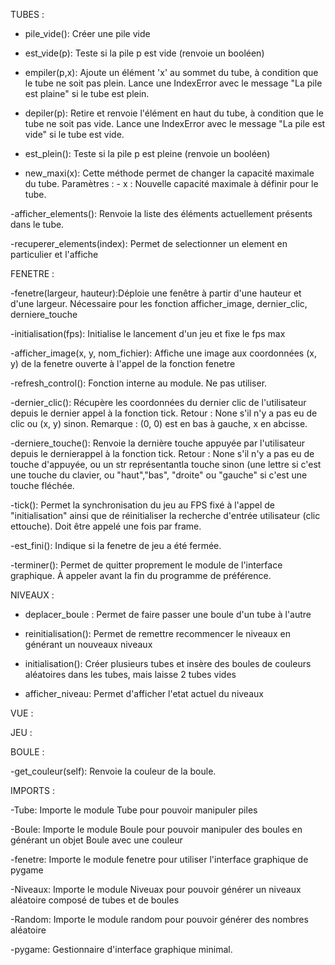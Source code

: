 
TUBES :
- pile_vide(): Créer une pile vide

- est_vide(p): Teste si la pile p est vide (renvoie un booléen)

- empiler(p,x): Ajoute un élément 'x' au sommet du tube, à condition que le tube ne soit pas plein.
				Lance une IndexError avec le message "La pile est plaine" si le tube est plein.

- depiler(p):  Retire et renvoie l'élément en haut du tube, à condition que le tube ne soit pas vide.
				Lance une IndexError avec le message "La pile est vide" si le tube est vide.

- est_plein(): Teste si la pile p est pleine (renvoie un booléen)

- new_maxi(x): Cette méthode permet de changer la capacité maximale du tube.
				Paramètres :
        	   		- x : Nouvelle capacité maximale à définir pour le tube.

-afficher_elements(): Renvoie la liste des éléments actuellement présents dans le tube.

-recuperer_elements(index): Permet de selectionner un element en particulier et l'affiche






FENETRE :

-fenetre(largeur, hauteur):Déploie une fenêtre à partir d'une hauteur et d'une largeur.
    					    Nécessaire pour les fonction afficher_image, dernier_clic, derniere_touche

-initialisation(fps): Initialise le lancement d'un jeu et fixe le fps max

-afficher_image(x, y, nom_fichier): Affiche une image aux coordonnées (x, y) de la fenetre ouverte à l'appel de la fonction fenetre

-refresh_control(): Fonction interne au module. Ne pas utiliser.

-dernier_clic(): Récupère les coordonnées du dernier clic de l'utilisateur depuis le dernier appel à la fonction tick.
    				Retour : None s'il n'y a pas eu de clic ou (x, y) sinon.
    				Remarque : (0, 0) est en bas à gauche, x en abcisse.

-derniere_touche(): Renvoie la dernière touche appuyée par l'utilisateur depuis le dernierappel à la fonction tick.
    				 Retour : None s'il n'y a pas eu de touche d'appuyée, ou un str représentantla touche sinon (une lettre si c'est une touche du clavier, ou "haut","bas", "droite" ou "gauche" si c'est une touche fléchée.

-tick(): Permet la synchronisation du jeu au FPS fixé à l'appel de "initialisation" ainsi que de réinitialiser la recherche d'entrée utilisateur (clic ettouche). 
		 Doit être appelé une fois par frame.

-est_fini(): Indique si la fenetre de jeu a été fermée.

-terminer(): Permet de quitter proprement le module de l'interface graphique.
    		 À appeler avant la fin du programme de préférence.






NIVEAUX :

- deplacer_boule : Permet de faire passer une boule d'un tube à l'autre

- reinitialisation(): Permet de remettre recommencer le niveaux en générant un nouveaux niveaux

- initialisation(): Créer plusieurs tubes et insère des boules de couleurs aléatoires dans les tubes, mais laisse 2 tubes vides

- afficher_niveau: Permet d'afficher l'etat actuel du niveaux





VUE :



JEU : 



BOULE :

-get_couleur(self): Renvoie la couleur de la boule.






IMPORTS : 

-Tube: Importe le module Tube pour pouvoir manipuler piles

-Boule: Importe le module Boule pour pouvoir manipuler des boules en générant un objet Boule avec une couleur 

-fenetre: Importe le module fenetre pour utiliser l'interface graphique de pygame

-Niveaux: Importe le module Niveuax pour pouvoir générer un niveaux aléatoire composé de tubes et de boules

-Random: Importe le module random pour pouvoir générer des nombres aléatoire

-pygame: Gestionnaire d'interface graphique minimal.

